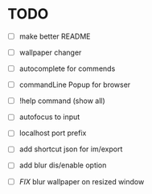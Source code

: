# TODO

- [ ] make better README
- [ ] wallpaper changer
- [ ] autocomplete for commends
- [ ] commandLine Popup for browser
- [ ] !help command (show all)
- [ ] autofocus to input
- [ ] localhost port prefix
- [ ] add shortcut json for im/export
- [ ] add blur dis/enable option

- [ ] _FIX_ blur wallpaper on resized window
